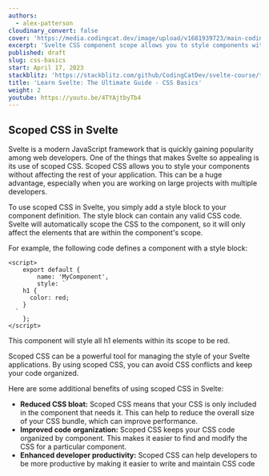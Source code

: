 ```yaml
---
authors:
  - alex-patterson
cloudinary_convert: false
cover: 'https://media.codingcat.dev/image/upload/v1681939723/main-codingcatdev-photo/courses/svelte/css-basics.png'
excerpt: 'Svelte CSS component scope allows you to style components without affecting the rest of the page.'
published: draft
slug: css-basics
start: April 17, 2023
stackblitz: 'https://stackblitz.com/github/CodingCatDev/svelte-course/tree/07-component-events-forwarding?embed=1&file=apps/svelte-site/src/routes/%2Bpage.svelte'
title: 'Learn Svelte: The Ultimate Guide - CSS Basics'
weight: 2
youtube: https://youtu.be/4TYAjtbyTb4
---
```


## Scoped CSS in Svelte

Svelte is a modern JavaScript framework that is quickly gaining popularity among web developers. One of the things that makes Svelte so appealing is its use of scoped CSS. Scoped CSS allows you to style your components without affecting the rest of your application. This can be a huge advantage, especially when you are working on large projects with multiple developers.

To use scoped CSS in Svelte, you simply add a style block to your component definition. The style block can contain any valid CSS code. Svelte will automatically scope the CSS to the component, so it will only affect the elements that are within the component's scope.

For example, the following code defines a component with a style block:

```svelte
<script>
	export default {
		name: 'MyComponent',
		style: `
    h1 {
      color: red;
    }
  `
	};
</script>
```

This component will style all h1 elements within its scope to be red.

Scoped CSS can be a powerful tool for managing the style of your Svelte applications. By using scoped CSS, you can avoid CSS conflicts and keep your code organized.

Here are some additional benefits of using scoped CSS in Svelte:

- **Reduced CSS bloat:** Scoped CSS means that your CSS is only included in the component that needs it. This can help to reduce the overall size of your CSS bundle, which can improve performance.
- **Improved code organization:** Scoped CSS keeps your CSS code organized by component. This makes it easier to find and modify the CSS for a particular component.
- **Enhanced developer productivity:** Scoped CSS can help developers to be more productive by making it easier to write and maintain CSS code
